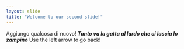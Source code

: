 ```yaml
---
layout: slide
title: "Welcome to our second slide!"
---
```

Aggiungo qualcosa di nuovo! _**Tanto va la gatta al lardo che ci lascia lo zampino**_ 
Use the left arrow to go back!

